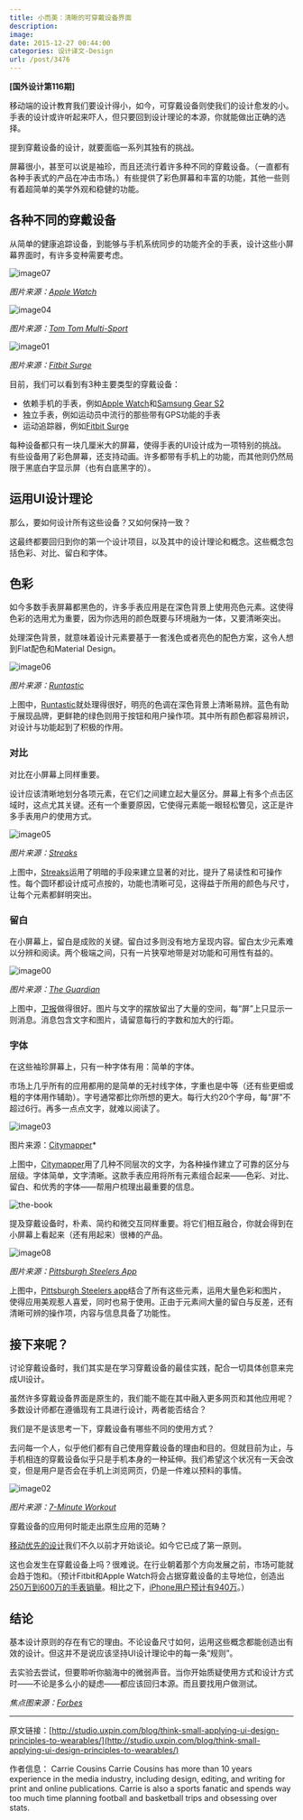 ```yaml
---
title: 小而美：清晰的可穿戴设备界面
description: 
image: 
date: 2015-12-27 00:44:00
categories: 设计译文-Design
url: /post/3476
---
```


**[国外设计第116期]**

移动端的设计教育我们要设计得小，如今，可穿戴设备则使我们的设计愈发的小。手表的设计或许听起来吓人，但只要回到设计理论的本源，你就能做出正确的选择。

提到穿戴设备的设计，就要面临一系列其独有的挑战。

屏幕很小，甚至可以说是袖珍，而且还流行着许多种不同的穿戴设备。（一直都有各种手表式的产品在冲击市场。）有些提供了彩色屏幕和丰富的功能，其他一些则有着超简单的美学外观和稳健的功能。

## 各种不同的穿戴设备

从简单的健康追踪设备，到能够与手机系统同步的功能齐全的手表，设计这些小屏幕界面时，有许多变种需要考虑。

![image07](http://studio.uxpin.com/wp-content/uploads/2015/12/image071.jpg)

*图片来源：[Apple Watch](//www.apple.com/watch)*

![image04](http://studio.uxpin.com/wp-content/uploads/2015/12/image042.jpg)

*图片来源：[Tom Tom Multi-Sport](https://www.tomtom.com/en_us/sports/multi-sport/?WT.Click_Link=top_nav_4)*

![image01](http://studio.uxpin.com/wp-content/uploads/2015/12/image013.jpg)

*图片来源：[Fitbit Surge](https://www.fitbit.com/surge)*

目前，我们可以看到有3种主要类型的穿戴设备：

* 依赖手机的手表，例如[Apple Watch](//www.apple.com/watch)和[Samsung Gear S2](//www.samsung.com/global/galaxy/gear-s2/)
* 独立手表，例如运动员中流行的那些带有GPS功能的手表
* 运动追踪器，例如[Fitbit Surge](https://www.fitbit.com/surge)

每种设备都只有一块几厘米大的屏幕，使得手表的UI设计成为一项特别的挑战。有些设备用了彩色屏幕，还支持动画。许多都带有手机上的功能，而其他则仍然局限于黑底白字显示屏（也有白底黑字的）。

## 运用UI设计理论

那么，要如何设计所有这些设备？又如何保持一致？

这最终都要回归到你的第一个设计项目，以及其中的设计理论和概念。这些概念包括色彩、对比、留白和字体。

## 色彩

如今多数手表屏幕都黑色的，许多手表应用是在深色背景上使用亮色元素。这使得色彩的选用尤为重要，因为你选用的颜色既要与环境融为一体，又要清晰突出。

处理深色背景，就意味着设计元素要基于一套浅色或者亮色的配色方案，这令人想到Flat配色和Material Design。

![image06](http://studio.uxpin.com/wp-content/uploads/2015/12/image063.jpg)

*图片来源：[Runtastic](https://itunes.apple.com/gb/app/runtastic-pro-gps-running/id366626332?mt=8)*

上图中，[Runtastic](https://itunes.apple.com/gb/app/runtastic-pro-gps-running/id366626332?mt=8)就处理得很好，明亮的色调在深色背景上清晰易辨。蓝色有助于展现品牌，更鲜艳的绿色则用于按钮和用户操作项。其中所有颜色都容易辨识，对设计与功能起到了积极的作用。

### 对比

对比在小屏幕上同样重要。

设计应该清晰地划分各项元素，在它们之间建立起大量区分。屏幕上有多个点击区域时，这点尤其关键。还有一个重要原因，它使得元素能一眼轻松瞥见，这正是许多手表用户的使用方式。

![image05](http://studio.uxpin.com/wp-content/uploads/2015/12/image053.jpg)

*图片来源：[Streaks](https://itunes.apple.com/us/app/streaks/id963034692?mt=8)*

上图中，[Streaks](https://itunes.apple.com/us/app/streaks/id963034692?mt=8)运用了明暗的手段来建立显著的对比，提升了易读性和可操作性。每个圆环都设计成可点按的，功能也清晰可见，这得益于所用的颜色与尺寸，让每个元素都鲜明突出。

### 留白

在小屏幕上，留白是成败的关键。留白过多则没有地方呈现内容。留白太少元素难以分辨和阅读。两个极端之间，只有一片狭窄地带是对功能和可用性有益的。

![image00](http://studio.uxpin.com/wp-content/uploads/2015/12/image003.jpg)

*图片来源：[The Guardian](https://itunes.apple.com/gb/app/the-guardian/id409128287?mt=8)*

上图中，[卫报](https://itunes.apple.com/gb/app/the-guardian/id409128287?mt=8)做得很好。图片与文字的摆放留出了大量的空间，每“屏”上只显示一则消息。消息包含文字和图片，请留意每行的字数和加大的行距。

### 字体

在这些袖珍屏幕上，只有一种字体有用：简单的字体。

市场上几乎所有的应用都用的是简单的无衬线字体，字重也是中等（还有些更细或粗的字体用作辅助）。字号通常都比你所想的更大。每行大约20个字母，每“屏”不超过6行。再多一点点文字，就难以阅读了。

![image03](http://studio.uxpin.com/wp-content/uploads/2015/12/image035.jpg)

图片来源：[Citymapper](https://itunes.apple.com/gb/app/citymapper-ultimate-real-time/id469463298?mt=8)*

上图中，[Citymapper](https://itunes.apple.com/gb/app/citymapper-ultimate-real-time/id469463298?mt=8)用了几种不同层次的文字，为各种操作建立了可靠的区分与层级。字体简单，文字清晰。这款手表应用将所有元素组合起来——色彩、对比、留白、和优秀的字体——帮用户梳理出最重要的信息。

![the-book](http://studio.uxpin.com/wp-content/uploads/2015/10/the-book.png)

提及穿戴设备时，朴素、简约和微交互同样重要。将它们相互融合，你就会得到在小屏幕上看起来（还有用起来）很棒的产品。

![image08](http://studio.uxpin.com/wp-content/uploads/2015/12/image081.jpg)

*图片来源：[Pittsburgh Steelers App](https://itunes.apple.com/us/app/pittsburgh-steelers/id393279698?mt=8)*

上图中，[Pittsburgh Steelers app](https://itunes.apple.com/us/app/pittsburgh-steelers/id393279698?mt=8)结合了所有这些元素，运用大量色彩和图片，使得应用美观惹人喜爱，同时也易于使用。正由于元素间大量的留白与反差，还有清晰可辨的操作项，内容与信息具备了功能性。

## 接下来呢？

讨论穿戴设备时，我们其实是在学习穿戴设备的最佳实践，配合一切具体创意来完成UI设计。

虽然许多穿戴设备界面是原生的，我们能不能在其中融入更多网页和其他应用呢？多数设计师都在遵循现有工具进行设计，两者能否结合？

我们是不是该思考一下，穿戴设备有哪些不同的使用方式？

去问每一个人，似乎他们都有自己使用穿戴设备的理由和目的。但就目前为止，与手机相连的穿戴设备似乎只是手机本身的一种延伸。我们希望这个状况有一天会改变，但是用户是否会在手机上浏览网页，仍是一件难以预料的事情。

![image02](http://studio.uxpin.com/wp-content/uploads/2015/12/image023.jpg)

*图片来源：[7-Minute Workout ](https://itunes.apple.com/US/app/id650276551?mt=8)*

穿戴设备的应用何时能走出原生应用的范畴？

[移动优先的设计](http://studio.uxpin.com/blog/a-hands-on-guide-to-mobile-first-design/)我们不久以前才开始谈论。如今它已成了第一原则。

这也会发生在穿戴设备上吗？很难说。在行业朝着那个方向发展之前，市场可能就会趋于饱和。（预计Fitbit和Apple Watch将会占据穿戴设备的主导地位，创造出[250万到600万的手表销量](//www.cnet.com/news/analysts-offer-little-concensus-on-apple-watch-sales/)。相比之下，[iPhone用户预计有940万](//www.cnet.com/news/analysts-offer-little-concensus-on-apple-watch-sales/)。）

## 结论

基本设计原则的存在有它的理由。不论设备尺寸如何，运用这些概念都能创造出有效的设计。但这并不是说应该坚持UI设计理论中的每一条“规则”。

去实验去尝试，但要聆听你脑海中的微弱声音。当你开始质疑使用方式和设计方式时——不论是多么小的疑虑——都应该回归本源。而且要找用户做测试。

*焦点图来源：[Forbes](//www.forbes.com/forbes/welcome/)*

---

原文链接：[http://studio.uxpin.com/blog/think-small-applying-ui-design-principles-to-wearables/](http://studio.uxpin.com/blog/think-small-applying-ui-design-principles-to-wearables/)

作者信息：
Carrie Cousins
Carrie Cousins has more than 10 years experience in the media industry, including design, editing, and writing for print and online publications. Carrie is also a sports fanatic and spends way too much time planning football and basketball trips and obsessing over stats.